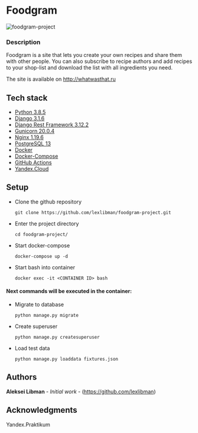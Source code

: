 # Foodgram


![foodgram-project](https://github.com/lexlibman/foodgram-project/workflows/foodgram/badge.svg)


### Description
Foodgram is a site that lets you create your own recipes and share them with other people. 
You can also subscribe to recipe authors and add recipes to your shop-list 
and download the list with all ingredients you need.

The site is available on http://whatwasthat.ru


## Tech stack
- [Python 3.8.5](https://www.python.org/downloads/release/python-385/) <br>
- [Django 3.1.6](https://www.djangoproject.com) 
- [Django Rest Framework 3.12.2](https://www.django-rest-framework.org) <br>
- [Gunicorn 20.0.4](https://gunicorn.org) <br>
- [Nginx 1.19.6](https://www.nginx.com/resources/wiki/) <br>
- [PostgreSQL 13](https://www.postgresql.org) <br>
- [Docker](https://www.docker.com) <br>
- [Docker-Compose](https://docs.docker.com/compose/) <br>
- [GitHub Actions](https://github.com/features/actions) <br>
- [Yandex.Cloud](https://cloud.yandex.ru) <br>

## Setup
- Clone the github repository
    ```
    git clone https://github.com/lexlibman/foodgram-project.git
    ```
- Enter the project directory
    ```
    cd foodgram-project/
    ```
- Start docker-compose
    ```
    docker-compose up -d
    ```
  
- Start bash into container
    ```
    docker exec -it <CONTAINER ID> bash
    ```
  
#### Next commands will be executed in the container:
  
- Migrate to database
  ```
  python manage.py migrate
  ```
- Create superuser
    ```
    python manage.py createsuperuser
    ```
  
- Load test data
    ```
    python manage.py loaddata fixtures.json
    ```

## Authors

**Aleksei Libman** - *Initial work* - (https://github.com/lexlibman)

## Acknowledgments

Yandex.Praktikum